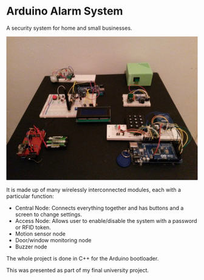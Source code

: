 # Arduino Alarm System

A security system for home and small businesses.

![pic1](Picture.jpg)

It is made up of many wirelessly interconnected modules, each with a particular function:
- Central Node: Connects everything together and has buttons and a screen to change settings.
- Access Node: Allows user to enable/disable the system with a password or RFID token.
- Motion sensor node
- Door/window monitoring node
- Buzzer node

The whole project is done in C++ for the Arduino bootloader.

This was presented as part of my final university project.
